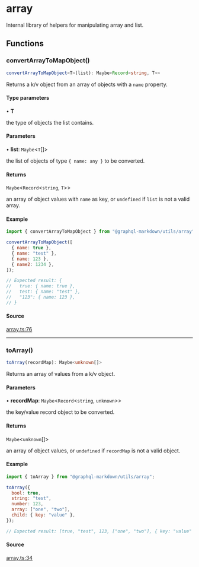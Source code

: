 # array

Internal library of helpers for manipulating array and list.

## Functions

### convertArrayToMapObject()

```ts
convertArrayToMapObject<T>(list): Maybe<Record<string, T>>
```

Returns a k/v object from an array of objects with a `name` property.

#### Type parameters

• **T**

the type of objects the list contains.

#### Parameters

• **list**: `Maybe`\<`T`[]\>

the list of objects of type `{ name: any }` to be converted.

#### Returns

`Maybe`\<`Record`\<`string`, `T`\>\>

an array of object values with `name` as key, or `undefined` if `list` is not a valid array.

#### Example

```js
import { convertArrayToMapObject } from "@graphql-markdown/utils/array";

convertArrayToMapObject([
  { name: true },
  { name: "test" },
  { name: 123 },
  { name2: 1234 },
]);

// Expected result: {
//   true: { name: true },
//   test: { name: "test" },
//   "123": { name: 123 },
// }
```

#### Source

[array.ts:76](https://github.com/graphql-markdown/graphql-markdown/blob/4217d2c0/packages/utils/src/array.ts#L76)

---

### toArray()

```ts
toArray(recordMap): Maybe<unknown[]>
```

Returns an array of values from a k/v object.

#### Parameters

• **recordMap**: `Maybe`\<`Record`\<`string`, `unknown`\>\>

the key/value record object to be converted.

#### Returns

`Maybe`\<`unknown`[]\>

an array of object values, or `undefined` if `recordMap` is not a valid object.

#### Example

```js
import { toArray } from "@graphql-markdown/utils/array";

toArray({
  bool: true,
  string: "test",
  number: 123,
  array: ["one", "two"],
  child: { key: "value" },
});

// Expected result: [true, "test", 123, ["one", "two"], { key: "value" }]
```

#### Source

[array.ts:34](https://github.com/graphql-markdown/graphql-markdown/blob/4217d2c0/packages/utils/src/array.ts#L34)
